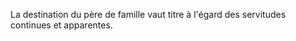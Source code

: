   
 La destination du père de famille vaut titre à l'égard des servitudes continues et apparentes.  

  

